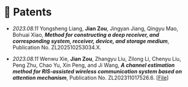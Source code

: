 # 💬 Patents

- *2023.08.11* Yongsheng Liang, **Jian Zou**, Jingyan Jiang, Qingyu Mao, Bohuai Xiao, **<i>Method for constructing a deep receiver, and corresponding system, receiver, device, and storage medium</i>**, Publication No. ZL202510253034.X.

- *2023.08.11* Wenwu Xie, **Jian Zou**, Zhangyu Liu, Zilong Li, Chenyu Liu, Peng Zhu, Chao Yu, Xin Peng, and Ji Wang, **<i>A channel estimation method for RIS-assisted wireless communication system based on attention mechanism</i>**, Publication No. ZL202311017526.6. [<a target="_blank" href="./images/Patent_2023_1.pdf" >File</a>]
